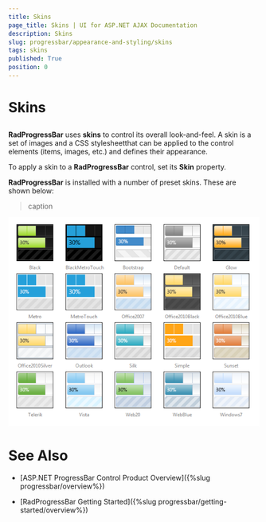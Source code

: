 ```yaml
---
title: Skins
page_title: Skins | UI for ASP.NET AJAX Documentation
description: Skins
slug: progressbar/appearance-and-styling/skins
tags: skins
published: True
position: 0
---
```


# Skins



## 

__RadProgressBar__ uses __skins__ to control its overall look-and-feel. A skin is a set of images and a CSS stylesheetthat can be applied to the control elements (items, images, etc.) and defines their appearance.

To apply a skin to a __RadProgressBar__ control, set its __Skin__ property.

__RadProgressBar__ is installed with a number of preset skins. These are shown below:
>caption 

![progress-bar-skins](images/progress-bar-skins.PNG)

# See Also

 * [ASP.NET ProgressBar Control Product Overview]({%slug progressbar/overview%})

 * [RadProgressBar Getting Started]({%slug progressbar/getting-started/overview%})
